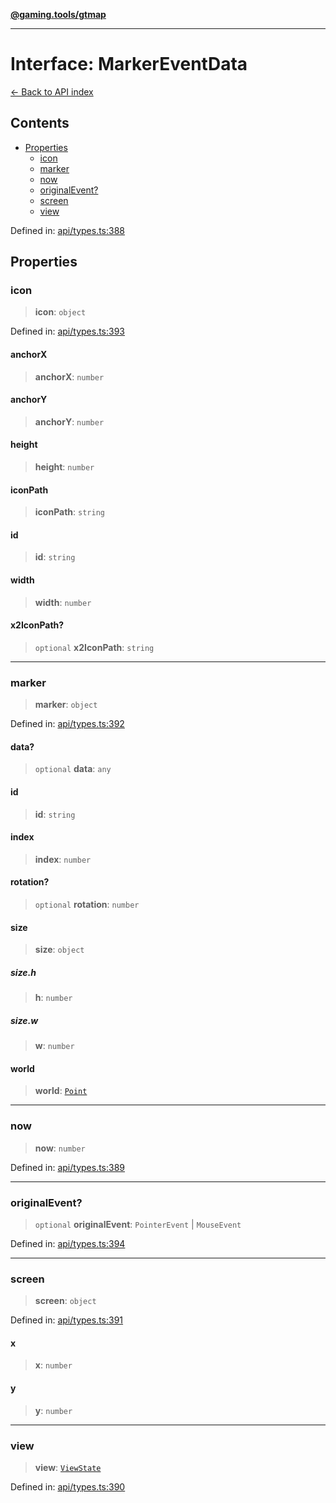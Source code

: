 [**@gaming.tools/gtmap**](README.md)

***

# Interface: MarkerEventData

[← Back to API index](./README.md)

## Contents

- [Properties](#properties)
  - [icon](#icon)
  - [marker](#marker)
  - [now](#now)
  - [originalEvent?](#originalevent)
  - [screen](#screen)
  - [view](#view)

Defined in: [api/types.ts:388](https://github.com/gamingtools/gt-map/blob/456675b84d19e7c9d557294c3b19a4bb0dcd9d51/packages/gtmap/src/api/types.ts#L388)

## Properties

### icon

> **icon**: `object`

Defined in: [api/types.ts:393](https://github.com/gamingtools/gt-map/blob/456675b84d19e7c9d557294c3b19a4bb0dcd9d51/packages/gtmap/src/api/types.ts#L393)

#### anchorX

> **anchorX**: `number`

#### anchorY

> **anchorY**: `number`

#### height

> **height**: `number`

#### iconPath

> **iconPath**: `string`

#### id

> **id**: `string`

#### width

> **width**: `number`

#### x2IconPath?

> `optional` **x2IconPath**: `string`

***

### marker

> **marker**: `object`

Defined in: [api/types.ts:392](https://github.com/gamingtools/gt-map/blob/456675b84d19e7c9d557294c3b19a4bb0dcd9d51/packages/gtmap/src/api/types.ts#L392)

#### data?

> `optional` **data**: `any`

#### id

> **id**: `string`

#### index

> **index**: `number`

#### rotation?

> `optional` **rotation**: `number`

#### size

> **size**: `object`

##### size.h

> **h**: `number`

##### size.w

> **w**: `number`

#### world

> **world**: [`Point`](TypeAlias.Point.md)

***

### now

> **now**: `number`

Defined in: [api/types.ts:389](https://github.com/gamingtools/gt-map/blob/456675b84d19e7c9d557294c3b19a4bb0dcd9d51/packages/gtmap/src/api/types.ts#L389)

***

### originalEvent?

> `optional` **originalEvent**: `PointerEvent` \| `MouseEvent`

Defined in: [api/types.ts:394](https://github.com/gamingtools/gt-map/blob/456675b84d19e7c9d557294c3b19a4bb0dcd9d51/packages/gtmap/src/api/types.ts#L394)

***

### screen

> **screen**: `object`

Defined in: [api/types.ts:391](https://github.com/gamingtools/gt-map/blob/456675b84d19e7c9d557294c3b19a4bb0dcd9d51/packages/gtmap/src/api/types.ts#L391)

#### x

> **x**: `number`

#### y

> **y**: `number`

***

### view

> **view**: [`ViewState`](Interface.ViewState.md)

Defined in: [api/types.ts:390](https://github.com/gamingtools/gt-map/blob/456675b84d19e7c9d557294c3b19a4bb0dcd9d51/packages/gtmap/src/api/types.ts#L390)
